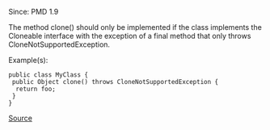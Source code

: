 Since: PMD 1.9

The method clone() should only be implemented if the class implements the Cloneable interface with the exception of a final method that only throws CloneNotSupportedException.

Example(s):
```
public class MyClass {
 public Object clone() throws CloneNotSupportedException {
  return foo;
 }
}
```

[Source](https://pmd.github.io/pmd-5.6.1/pmd-java/rules/java/clone.html#CloneMethodMustImplementCloneable)
